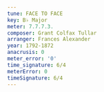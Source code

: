 ```yaml
---
tune: FACE TO FACE
key: B♭ Major
meter: 7.7.7.3.
composer: Grant Colfax Tullar
arranger: Frances Alexander
year: 1792-1872
anacrusis: 0
meter_error: '0'
time_signature: 6/4
meterError: 0
timeSignature: 6/4
---
```

